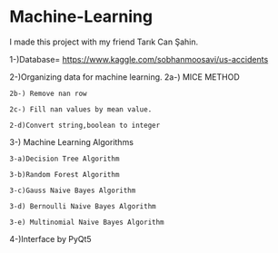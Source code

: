 # Machine-Learning

I made this project with my friend Tarık Can Şahin.

1-)Database= https://www.kaggle.com/sobhanmoosavi/us-accidents

2-)Organizing data for machine learning.
    2a-) MICE METHOD
    
    2b-) Remove nan row
    
    2c-) Fill nan values by mean value.
    
    2-d)Convert string,boolean to integer
    
3-) Machine Learning Algorithms
    
    3-a)Decision Tree Algorithm
    
    3-b)Random Forest Algorithm
    
    3-c)Gauss Naive Bayes Algorithm
    
    3-d) Bernoulli Naive Bayes Algorithm
    
    3-e) Multinomial Naive Bayes Algorithm
 
 4-)Interface by PyQt5
  
    
